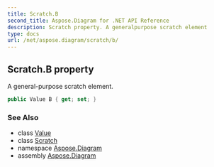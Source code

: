 ```yaml
---
title: Scratch.B
second_title: Aspose.Diagram for .NET API Reference
description: Scratch property. A generalpurpose scratch element
type: docs
url: /net/aspose.diagram/scratch/b/
---
```

## Scratch.B property

A general-purpose scratch element.

```csharp
public Value B { get; set; }
```

### See Also

* class [Value](../../value/)
* class [Scratch](../)
* namespace [Aspose.Diagram](../../scratch/)
* assembly [Aspose.Diagram](../../../)


